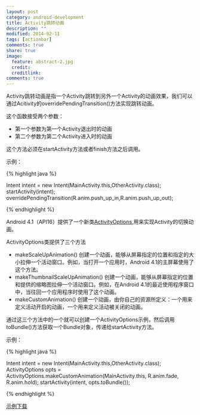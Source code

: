 ```yaml
---
layout: post
category: android-development
title: Activity跳转动画
description: ""
modified: 2014-02-11
tags: [actionbar]
comments: true
share: true
image:
  feature: abstract-2.jpg
  credit: 
  creditlink: 
comments: true
---
```

Activity跳转动画是指一个Activity跳转到另外一个Activity的动画效果，我们可以通过Acitivity的overridePendingTransition()方法实现跳转动画。

这个函数接受两个参数：

* 第一个参数为第一个Activity退出时的动画
* 第二个参数为第二个Activity进入时的动画

这个方法必须在startActivity方法或者finish方法之后调用。

示例：


{% highlight java %}

Intent intent = new Intent(MainActivity.this,OtherActivity.class);
startActivity(intent);
overridePendingTransition(R.anim.push_up_in,R.anim.push_up_out);

{% endhighlight %}

Android 4.1（API16）提供了一个新类[ActivityOptions](http://developer.android.com/reference/android/app/ActivityOptions.html),用来实现Activity的切换动画。

ActivityOptions类提供了三个方法

* makeScaleUpAnimation()
创建一个动画，能够从屏幕指定的位置和指定的大小拉伸一个活动窗口。例如，当打开一个应用时，Android 4.1的主屏幕使用了这个方法。
* makeThumbnailScaleUpAnimation()
创建一个动画，能够从屏幕指定的位置和提供的缩略图拉伸一个活动窗口。例如，在Android 4.1的最近使用程序窗口中，当往回一个应用程序时使用了这个动画。
* makeCustomAnimation()
创建一个动画，由你自己的资源所定义：一个用来定义活动开启的动画，一个用来定义活动被关闭的动画。

通过这三个方法中的一个就可以创建一个ActivityOptions示例，然后调用toBundle()方法获取一个Bundle对象，传递给startActivity方法。

示例：


{% highlight java %}

Intent intent = new Intent(MainActivity.this,OtherActivity.class);
ActivityOptions opts = ActivityOptions.makeCustomAnimation(MainActivity.this, R.anim.fade, R.anim.hold);
startActivity(intent, opts.toBundle());

{% endhighlight %}


<div markdown="0"><a href="https://github.com/ITBox/ActivityTransitionAnimationSample" class="btn btn-info">示例下载</a></div>



